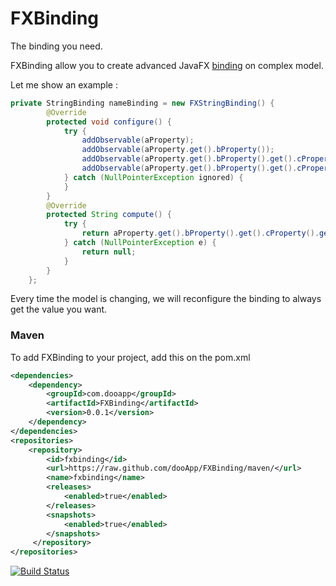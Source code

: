 FXBinding
=========

The binding you need.

FXBinding allow you to create advanced JavaFX [binding](http://docs.oracle.com/javafx/2/binding/jfxpub-binding.htm) on complex model.

Let me show an example : 
```java
private StringBinding nameBinding = new FXStringBinding() {
        @Override
        protected void configure() {
            try {
                addObservable(aProperty);
                addObservable(aProperty.get().bProperty());
                addObservable(aProperty.get().bProperty().get().cProperty());
                addObservable(aProperty.get().bProperty().get().cProperty().get().stringProperty());
            } catch (NullPointerException ignored) {
            }
        }
        @Override
        protected String compute() {
            try {
                return aProperty.get().bProperty().get().cProperty().get().stringProperty().get();
            } catch (NullPointerException e) {
                return null;
            }
        }
    };
```

Every time the model is changing, we will reconfigure the binding to always get the value you want.


### Maven
To add FXBinding to your project, add this on the pom.xml
```xml
<dependencies>
    <dependency>
        <groupId>com.dooapp</groupId>
        <artifactId>FXBinding</artifactId>
        <version>0.0.1</version>
    </dependency>
</dependencies>
<repositories>
    <repository>
        <id>fxbinding</id>
        <url>https://raw.github.com/dooApp/FXBinding/maven/</url>
        <name>fxbinding</name>
        <releases>
            <enabled>true</enabled>
        </releases>
        <snapshots>
            <enabled>true</enabled>
        </snapshots>
     </repository>
</repositories>
```


[![Build Status](https://buildhive.cloudbees.com/job/dooApp/job/FXBinding/badge/icon)](https://buildhive.cloudbees.com/job/dooApp/job/FXBinding/)

